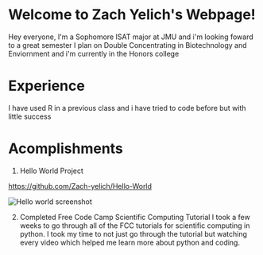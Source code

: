 # Welcome to Zach Yelich's Webpage!
Hey everyone, I'm a Sophomore ISAT major at JMU and i'm looking foward to a great semester
I plan on Double Concentrating in Biotechnology and Enviornment and i'm currently in the Honors college

# Experience
I have used R in a previous class and i have tried to code before but with little success

# Acomplishments
1. Hello World Project

https://github.com/Zach-yelich/Hello-World

![Hello world screenshot](https://user-images.githubusercontent.com/77746988/107997162-1e682100-6fb0-11eb-8a46-27591356a292.png)

2. Completed Free Code Camp Scientific Computing Tutorial 
I took a few weeks to go through all of the FCC tutorials for scientific computing in python. I took my time to not just go through the tutorial but watching every video which helped me learn more about python and coding.

